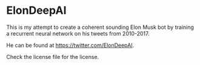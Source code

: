 # ElonDeepAI

This is my attempt to create a coherent sounding Elon Musk bot by training a recurrent neural network on his tweets from 2010-2017. 

He can be found at https://twitter.com/ElonDeepAI.

Check the license file for the license.
